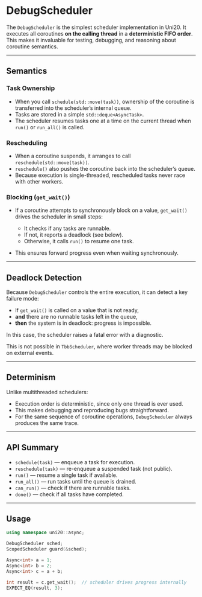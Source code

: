 # DebugScheduler

The `DebugScheduler` is the simplest scheduler implementation in Uni20.
It executes all coroutines **on the calling thread** in a **deterministic FIFO order**.
This makes it invaluable for testing, debugging, and reasoning about coroutine semantics.

---

## Semantics

### Task Ownership

* When you call `schedule(std::move(task))`, ownership of the coroutine is transferred into the scheduler’s internal queue.
* Tasks are stored in a simple `std::deque<AsyncTask>`.
* The scheduler resumes tasks one at a time on the current thread when `run()` or `run_all()` is called.

### Rescheduling

* When a coroutine suspends, it arranges to call `reschedule(std::move(task))`.
* `reschedule()` also pushes the coroutine back into the scheduler’s queue.
* Because execution is single-threaded, rescheduled tasks never race with other workers.

### Blocking (`get_wait()`)

* If a coroutine attempts to synchronously block on a value, `get_wait()` drives the scheduler in small steps:

  * It checks if any tasks are runnable.
  * If not, it reports a deadlock (see below).
  * Otherwise, it calls `run()` to resume one task.
* This ensures forward progress even when waiting synchronously.

---

## Deadlock Detection

Because `DebugScheduler` controls the entire execution, it can detect a key failure mode:

* If `get_wait()` is called on a value that is not ready,
* **and** there are no runnable tasks left in the queue,
* **then** the system is in deadlock: progress is impossible.

In this case, the scheduler raises a fatal error with a diagnostic.

This is not possible in `TbbScheduler`, where worker threads may be blocked on external events.

---

## Determinism

Unlike multithreaded schedulers:

* Execution order is deterministic, since only one thread is ever used.
* This makes debugging and reproducing bugs straightforward.
* For the same sequence of coroutine operations, `DebugScheduler` always produces the same trace.

---

## API Summary

* `schedule(task)` — enqueue a task for execution.
* `reschedule(task)` — re-enqueue a suspended task (not public).
* `run()` — resume a single task if available.
* `run_all()` — run tasks until the queue is drained.
* `can_run()` — check if there are runnable tasks.
* `done()` — check if all tasks have completed.

---

## Usage

```cpp
using namespace uni20::async;

DebugScheduler sched;
ScopedScheduler guard(&sched);

Async<int> a = 1;
Async<int> b = 2;
Async<int> c = a + b;

int result = c.get_wait();  // scheduler drives progress internally
EXPECT_EQ(result, 3);
```
